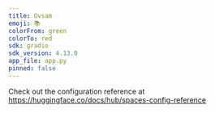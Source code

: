 ```yaml
---
title: Ovsam
emoji: 📚
colorFrom: green
colorTo: red
sdk: gradio
sdk_version: 4.13.0
app_file: app.py
pinned: false
---
```


Check out the configuration reference at https://huggingface.co/docs/hub/spaces-config-reference
